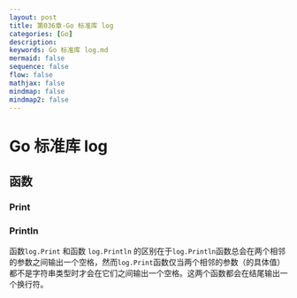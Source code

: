 ```yaml
---
layout: post
title: 第036章-Go 标准库 log
categories: [Go]
description: 
keywords: Go 标准库 log.md
mermaid: false
sequence: false
flow: false
mathjax: false
mindmap: false
mindmap2: false
---
```

# Go 标准库 log

## 函数

### Print

### Println

函数`log.Print` 和函数 `log.Println` 的区别在于`log.Println`函数总会在两个相邻的参数之间输出一个空格，然而`log.Print`函数仅当两个相邻的参数（的具体值）都不是字符串类型时才会在它们之间输出一个空格。这两个函数都会在结尾输出一个换行符。









